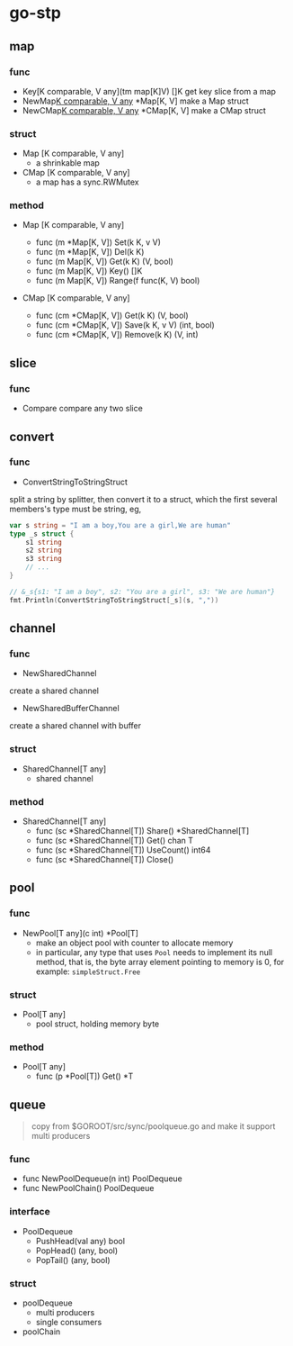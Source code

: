 # go-stp

## map

### func

- Key[K comparable, V any](tm map[K]V) []K
    get key slice from a map
- NewMap[K comparable, V any]() *Map[K, V]
    make a Map struct
- NewCMap[K comparable, V any]() *CMap[K, V]
    make a CMap struct

### struct

- Map [K comparable, V any]
    - a shrinkable map
- CMap [K comparable, V any]
    - a map has a sync.RWMutex

### method

- Map [K comparable, V any]
    - func (m *Map[K, V]) Set(k K, v V)
    - func (m *Map[K, V]) Del(k K)
    - func (m Map[K, V]) Get(k K) (V, bool)
    - func (m Map[K, V]) Key() []K
    - func (m Map[K, V]) Range(f func(K, V) bool)

- CMap [K comparable, V any]
    - func (cm *CMap[K, V]) Get(k K) (V, bool)
    - func (cm *CMap[K, V]) Save(k K, v V) (int, bool)
    - func (cm *CMap[K, V]) Remove(k K) (V, int)
    
## slice

### func

- Compare
    compare any two slice

## convert

### func

- ConvertStringToStringStruct

split a string by splitter, then convert it to a struct, which the first several members's type must be string, eg,
```go
var s string = "I am a boy,You are a girl,We are human"
type _s struct {
    s1 string
    s2 string
    s3 string
    // ...
}

// &_s{s1: "I am a boy", s2: "You are a girl", s3: "We are human"}
fmt.Println(ConvertStringToStringStruct[_s](s, ","))
```

## channel

### func

- NewSharedChannel

create a shared channel

- NewSharedBufferChannel

create a shared channel with buffer

### struct

- SharedChannel[T any]
    - shared channel

### method

- SharedChannel[T any]
    - func (sc *SharedChannel[T]) Share() *SharedChannel[T]
    - func (sc *SharedChannel[T]) Get() chan T
    - func (sc *SharedChannel[T]) UseCount() int64
    - func (sc *SharedChannel[T]) Close()

## pool

### func

- NewPool[T any](c int) *Pool[T]
    - make an object pool with counter to allocate memory
    - in particular, any type that uses `Pool` needs to implement its null method, that is, the byte array element pointing to memory is 0, for example: `simpleStruct.Free`

### struct

- Pool[T any]
    - pool struct, holding memory byte

### method

- Pool[T any]
    - func (p *Pool[T]) Get() *T

## queue

> copy from $GOROOT/src/sync/poolqueue.go and make it support multi producers

### func

- func NewPoolDequeue(n int) PoolDequeue
- func NewPoolChain() PoolDequeue

### interface

- PoolDequeue
    - PushHead(val any) bool
    - PopHead() (any, bool)
    - PopTail() (any, bool)

### struct

- poolDequeue
    - multi producers
    - single consumers
- poolChain
